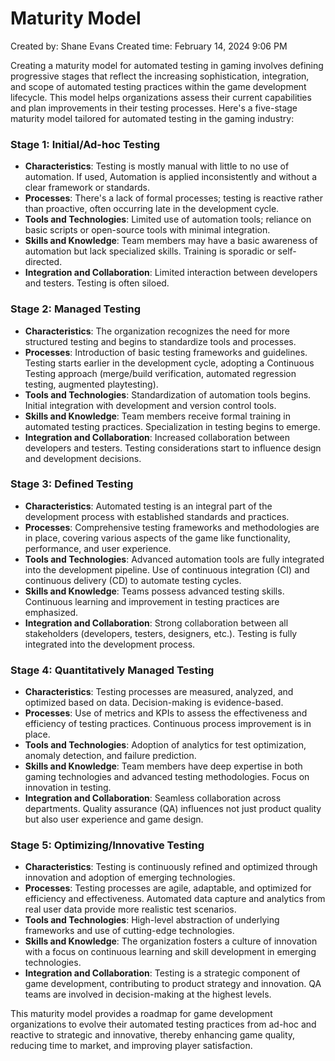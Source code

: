 # Maturity Model

Created by: Shane Evans
Created time: February 14, 2024 9:06 PM

Creating a maturity model for automated testing in gaming involves defining progressive stages that reflect the increasing sophistication, integration, and scope of automated testing practices within the game development lifecycle. This model helps organizations assess their current capabilities and plan improvements in their testing processes. Here's a five-stage maturity model tailored for automated testing in the gaming industry:

### Stage 1: Initial/Ad-hoc Testing

- **Characteristics**: Testing is mostly manual with little to no use of automation. If used, Automation is applied inconsistently and without a clear framework or standards.
- **Processes**: There's a lack of formal processes; testing is reactive rather than proactive, often occurring late in the development cycle.
- **Tools and Technologies**: Limited use of automation tools; reliance on basic scripts or open-source tools with minimal integration.
- **Skills and Knowledge**: Team members may have a basic awareness of automation but lack specialized skills. Training is sporadic or self-directed.
- **Integration and Collaboration**: Limited interaction between developers and testers. Testing is often siloed.

### Stage 2: Managed Testing

- **Characteristics**: The organization recognizes the need for more structured testing and begins to standardize tools and processes.
- **Processes**: Introduction of basic testing frameworks and guidelines. Testing starts earlier in the development cycle, adopting a Continuous Testing approach (merge/build verification, automated regression testing, augmented playtesting).
- **Tools and Technologies**: Standardization of automation tools begins. Initial integration with development and version control tools.
- **Skills and Knowledge**: Team members receive formal training in automated testing practices. Specialization in testing begins to emerge.
- **Integration and Collaboration**: Increased collaboration between developers and testers. Testing considerations start to influence design and development decisions.

### Stage 3: Defined Testing

- **Characteristics**: Automated testing is an integral part of the development process with established standards and practices.
- **Processes**: Comprehensive testing frameworks and methodologies are in place, covering various aspects of the game like functionality, performance, and user experience.
- **Tools and Technologies**: Advanced automation tools are fully integrated into the development pipeline. Use of continuous integration (CI) and continuous delivery (CD) to automate testing cycles.
- **Skills and Knowledge**: Teams possess advanced testing skills. Continuous learning and improvement in testing practices are emphasized.
- **Integration and Collaboration**: Strong collaboration between all stakeholders (developers, testers, designers, etc.). Testing is fully integrated into the development process.

### Stage 4: Quantitatively Managed Testing

- **Characteristics**: Testing processes are measured, analyzed, and optimized based on data. Decision-making is evidence-based.
- **Processes**: Use of metrics and KPIs to assess the effectiveness and efficiency of testing practices. Continuous process improvement is in place.
- **Tools and Technologies**: Adoption of analytics for test optimization, anomaly detection, and failure prediction.
- **Skills and Knowledge**: Team members have deep expertise in both gaming technologies and advanced testing methodologies. Focus on innovation in testing.
- **Integration and Collaboration**: Seamless collaboration across departments. Quality assurance (QA) influences not just product quality but also user experience and game design.

### Stage 5: Optimizing/Innovative Testing

- **Characteristics**: Testing is continuously refined and optimized through innovation and adoption of emerging technologies.
- **Processes**: Testing processes are agile, adaptable, and optimized for efficiency and effectiveness. Automated data capture and analytics from real user data provide more realistic test scenarios.
- **Tools and Technologies**: High-level abstraction of underlying frameworks and use of cutting-edge technologies.
- **Skills and Knowledge**: The organization fosters a culture of innovation with a focus on continuous learning and skill development in emerging technologies.
- **Integration and Collaboration**: Testing is a strategic component of game development, contributing to product strategy and innovation. QA teams are involved in decision-making at the highest levels.

This maturity model provides a roadmap for game development organizations to evolve their automated testing practices from ad-hoc and reactive to strategic and innovative, thereby enhancing game quality, reducing time to market, and improving player satisfaction.